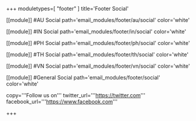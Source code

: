 +++
moduletypes=[ "footer" ]
title='Footer Social'

[[module]] #AU Social
path='email_modules/footer/au/social'
color='white'

[[module]] #IN Social
path='email_modules/footer/in/social'
color='white'

[[module]] #PH Social
path='email_modules/footer/ph/social'
color='white'

[[module]] #TH Social
path='email_modules/footer/th/social'
color='white'

[[module]] #VN Social
path='email_modules/footer/vn/social'
color='white'

[[module]] #General Social
path='email_modules/footer/social'
color='white'

copy='''Follow us on'''
twitter_url='''https://twitter.com'''
facebook_url='''https://www.facebook.com'''

+++
